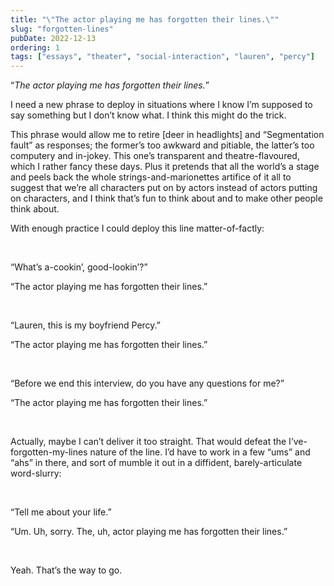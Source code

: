 ```yaml
---
title: "\"The actor playing me has forgotten their lines.\""
slug: "forgotten-lines"
pubDate: 2022-12-13
ordering: 1
tags: ["essays", "theater", "social-interaction", "lauren", "percy"]
---
```


“_The actor playing me has forgotten their lines._”

I need a new phrase to deploy in situations where I know I’m supposed to say something but I don’t know what. I think this might do the trick.

This phrase would allow me to retire \[deer in headlights\] and “Segmentation fault” as responses; the former’s too awkward and pitiable, the latter’s too computery and in-jokey. This one’s transparent and theatre-flavoured, which I rather fancy these days. Plus it pretends that all the world’s a stage and peels back the whole strings-and-marionettes artifice of it all to suggest that we’re all characters put on by actors instead of actors putting on characters, and I think that’s fun to think about and to make other people think about.

With enough practice I could deploy this line matter-of-factly:

<br />

“What’s a-cookin’, good-lookin’?”

“The actor playing me has forgotten their lines.”

<br />

“Lauren, this is my boyfriend Percy.”

“The actor playing me has forgotten their lines.”

<br />

“Before we end this interview, do you have any questions for me?”

“The actor playing me has forgotten their lines.”

<br />

Actually, maybe I can’t deliver it too straight. That would defeat the I’ve-forgotten-my-lines nature of the line. I’d have to work in a few “ums” and “ahs” in there, and sort of mumble it out in a diffident, barely-articulate word-slurry:

<br />

“Tell me about your life.”

“Um. Uh, sorry. The, uh, actor playing me has forgotten their lines.”

<br />

Yeah. That’s the way to go.
